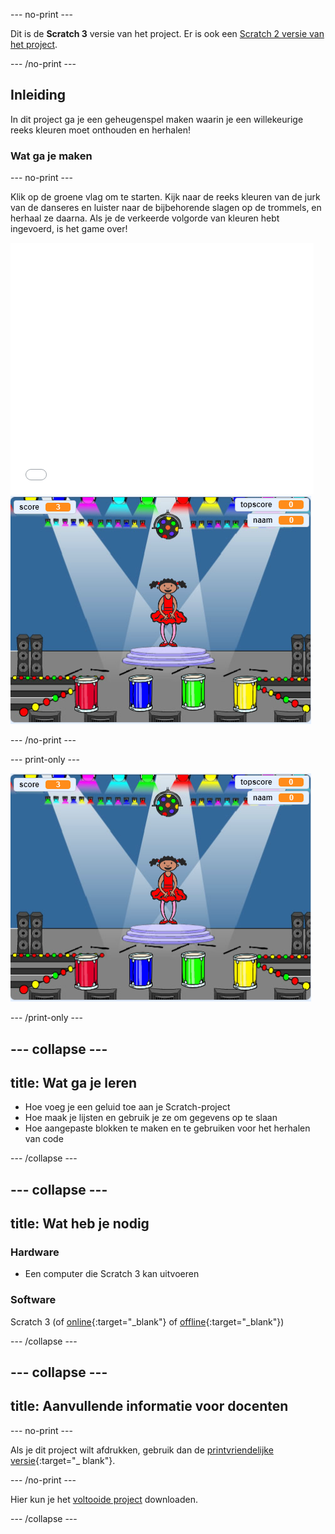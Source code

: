 \--- no-print \---

Dit is de **Scratch 3** versie van het project. Er is ook een [Scratch 2 versie van het project](https://projects.raspberrypi.org/en/projects/memory-scratch2).

\--- /no-print \---

## Inleiding

In dit project ga je een geheugenspel maken waarin je een willekeurige reeks kleuren moet onthouden en herhalen!

### Wat ga je maken

\--- no-print \---

Klik op de groene vlag om te starten. Kijk naar de reeks kleuren van de jurk van de danseres en luister naar de bijbehorende slagen op de trommels, en herhaal ze daarna. Als je de verkeerde volgorde van kleuren hebt ingevoerd, is het game over!

<div class="scratch-preview">
  <iframe allowtransparency="true" width="485" height="402" src="//scratch.mit.edu/projects/embed/284452634/?autostart=false" frameborder="0" allowfullscreen scrolling="no" mark="crwd-mark"></iframe> <img src="images/screenshot.png" />
</div>

\--- /no-print \---

\--- print-only \---

![schermafbeelding van het voltooide spel](images/screenshot.png)

\--- /print-only \---

## \--- collapse \---

## title: Wat ga je leren

+ Hoe voeg je een geluid toe aan je Scratch-project
+ Hoe maak je lijsten en gebruik je ze om gegevens op te slaan
+ Hoe aangepaste blokken te maken en te gebruiken voor het herhalen van code

\--- /collapse \---

## \--- collapse \---

## title: Wat heb je nodig

### Hardware

+ Een computer die Scratch 3 kan uitvoeren

### Software

Scratch 3 (of [online](https://rpf.io/scratchon){:target="_blank"} of [offline](https://rpf.io/scratchoff){:target="_blank"})

\--- /collapse \---

## \--- collapse \---

## title: Aanvullende informatie voor docenten

\--- no-print \---

Als je dit project wilt afdrukken, gebruik dan de [printvriendelijke versie](https://projects.raspberrypi.org/en/projects/memory/print){:target="_ blank"}.

\--- /no-print \---

Hier kun je het [voltooide project](http://rpf.io/p/en/memory-get) downloaden.

\--- /collapse \---
